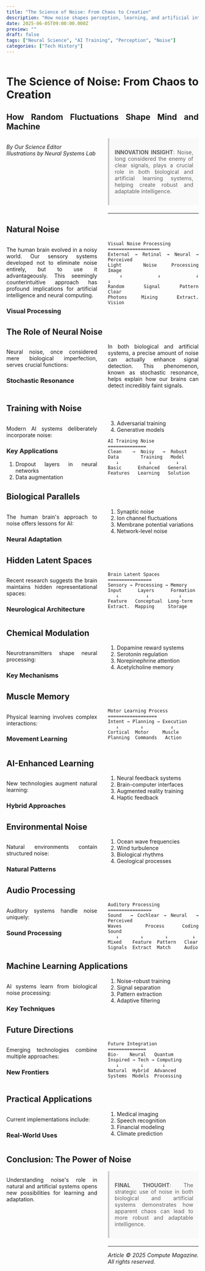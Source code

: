 ```yaml
---
title: "The Science of Noise: From Chaos to Creation"
description: "How noise shapes perception, learning, and artificial intelligence"
date: 2025-06-05T09:00:00.000Z
preview: ""
draft: false
tags: ["Neural Science", "AI Training", "Perception", "Noise"]
categories: ["Tech History"]
---
```


<div class="two-column">

# The Science of Noise: From Chaos to Creation
## How Random Fluctuations Shape Mind and Machine

*By Our Science Editor*  
*Illustrations by Neural Systems Lab*

> **INNOVATION INSIGHT**: Noise, long considered the enemy of clear signals, plays a crucial role in both biological and artificial learning systems, helping create robust and adaptable intelligence.

-------------------

## Natural Noise

The human brain evolved in a noisy world. Our sensory systems developed not to eliminate noise entirely, but to use it advantageously. This seemingly counterintuitive approach has profound implications for artificial intelligence and neural computing.

### Visual Processing

```ascii
Visual Noise Processing
===================
External → Retinal → Neural → Perceived
Light      Noise    Processing Image
   ↓         ↓         ↓         ↓
Random    Signal    Pattern   Clear
Photons   Mixing    Extract.  Vision
```

## The Role of Neural Noise

Neural noise, once considered mere biological imperfection, serves crucial functions:

### Stochastic Resonance

In both biological and artificial systems, a precise amount of noise can actually enhance signal detection. This phenomenon, known as stochastic resonance, helps explain how our brains can detect incredibly faint signals.

## Training with Noise

Modern AI systems deliberately incorporate noise:

### Key Applications

1. Dropout layers in neural networks
2. Data augmentation
3. Adversarial training
4. Generative models

```ascii
AI Training Noise
==============
Clean    →  Noisy   →  Robust
Data        Training   Model
   ↓           ↓         ↓
Basic      Enhanced   General
Features   Learning   Solution
```

## Biological Parallels

The human brain's approach to noise offers lessons for AI:

### Neural Adaptation

1. Synaptic noise
2. Ion channel fluctuations
3. Membrane potential variations
4. Network-level noise

## Hidden Latent Spaces

Recent research suggests the brain maintains hidden representational spaces:

### Neurological Architecture

```ascii
Brain Latent Spaces
================
Sensory → Processing → Memory
Input      Layers      Formation
   ↓          ↓           ↓
Feature   Conceptual  Long-term
Extract.  Mapping     Storage
```

## Chemical Modulation

Neurotransmitters shape neural processing:

### Key Mechanisms

1. Dopamine reward systems
2. Serotonin regulation
3. Norepinephrine attention
4. Acetylcholine memory

## Muscle Memory

Physical learning involves complex interactions:

### Movement Learning

```ascii
Motor Learning Process
==================
Intent → Planning → Execution
   ↓        ↓          ↓
Cortical  Motor     Muscle
Planning  Commands   Action
```

## AI-Enhanced Learning

New technologies augment natural learning:

### Hybrid Approaches

1. Neural feedback systems
2. Brain-computer interfaces
3. Augmented reality training
4. Haptic feedback

## Environmental Noise

Natural environments contain structured noise:

### Natural Patterns

1. Ocean wave frequencies
2. Wind turbulence
3. Biological rhythms
4. Geological processes

## Audio Processing

Auditory systems handle noise uniquely:

### Sound Processing

```ascii
Auditory Processing
================
Sound  → Cochlear → Neural  → Perceived
Waves    Process   Coding    Sound
   ↓        ↓        ↓         ↓
Mixed    Feature  Pattern   Clear
Signals  Extract  Match     Audio
```

## Machine Learning Applications

AI systems learn from biological noise processing:

### Key Techniques

1. Noise-robust training
2. Signal separation
3. Pattern extraction
4. Adaptive filtering

## Future Directions

Emerging technologies combine multiple approaches:

### New Frontiers

```ascii
Future Integration
==============
Bio-    Neural   Quantum
Inspired → Tech → Computing
   ↓        ↓       ↓
Natural  Hybrid  Advanced
Systems  Models  Processing
```

## Practical Applications

Current implementations include:

### Real-World Uses

1. Medical imaging
2. Speech recognition
3. Financial modeling
4. Climate prediction

## Conclusion: The Power of Noise

Understanding noise's role in natural and artificial systems opens new possibilities for learning and adaptation.

> **FINAL THOUGHT**: 
> The strategic use of noise in both biological and 
> artificial systems demonstrates how apparent chaos 
> can lead to more robust and adaptable intelligence.

---

*Article © 2025 Compute Magazine. All rights reserved.*

</div>

<style>
.two-column {
    column-count: 2;
    column-gap: 2em;
    text-align: justify;
    hyphens: auto;
}

.two-column h1, .two-column h2 {
    column-span: all;
}

.two-column pre {
    white-space: pre-wrap;
    break-inside: avoid;
}

blockquote {
    background: #f9f9f9;
    border-left: 4px solid #ccc;
    margin: 1.5em 0;
    padding: 1em;
    break-inside: avoid;
}

table {
    width: 100%;
    border-collapse: collapse;
    break-inside: avoid;
}

td, th {
    border: 1px solid #ddd;
    padding: 8px;
}
</style>
